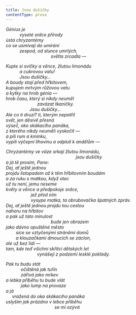 ```yaml
---
title: Jsou dušičky
contentType: prose
---
```


<section>

_Génius je  
           vyseté srdce přírody  
ústa chryzantémy  
co se usmívají do umírání  
           zespod, od slunce umrlých,  
                                    světla zrcadla —_

</section>

<section>

_Kupte si svíčky a věnce, žlutou limonádu  
           a cukrovou vatu!  
           Jsou dušičky…  
A boudy stojí před hřbitovem,  
kupujem mrtvým růžovou vatu  
a kytky na hrob génia —  
hrob času, který si nikdy neuměl  
                         zavázat tkaničky.  
                   Jsou dušičky…  
Ale co ti druzí? ti, kterým nepatřil  
svět, jen děsivě přesná  
výseč, oko skákacího panáka,  
z kterého nikdy neuměli vyskočit —  
a pili rum a kmínku,  
vypili výčepní lihovinu a odpluli k andělům —_

</section>

<section>

_Chryzantémy ve váze srkají žlutou limonádu,  
                                                        jsou dušičky  
a já tě prosím, Pane:  
Dej, ať ještě jednou  
projdu listopadem až k těm hřbitovním boudám  
a za ruku s matkou, když otec  
už tu není, jemu neseme  
květy a věnce a předpokoje srdce,  
                    jež před ním  
                    vysype matka, ta obrubovačka špatných zpráv.  
Dej, ať ještě jednou projdu tou cestou  
nahoru na hřbitov  
a pak už tato minulost  
                                    bude jen obrazem  
jako dávno opuštěné město  
        sice se vztyčenými stráněmi domů  
        a klouzačkami dmoucích se záclon,  
ale už bez lidí —  
tam, kde teď všichni skřítci dětských let  
                         vynášejí z podzemí lesklé poklady._

</section>

<section>

_Pak tu budu stát  
            očištěná jak tuřín  
            zářivá jako mrkev  
a lebka příběhu tu bude vlát  
            jako lump na provaze  
a já  
     vražená do oka skákacího panáka  
uslyším jak prázdno v lebce příběhu  
                                       se mi ozývá_

</section>
